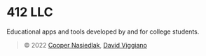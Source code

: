 # 412 LLC
Educational apps and tools developed by and for college students.
> &copy; 2022 <a href="https://github.com/nasiedlak">Cooper Nasiedlak</a>, <a href="https://github.com/dviggiano">David Viggiano</a>
